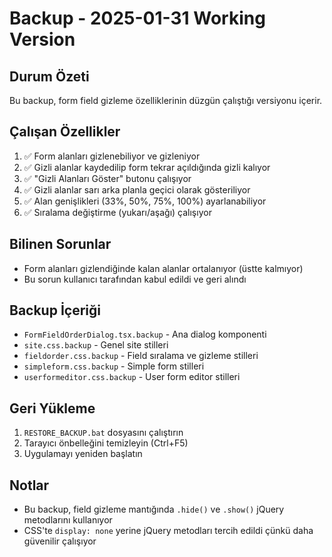# Backup - 2025-01-31 Working Version

## Durum Özeti
Bu backup, form field gizleme özelliklerinin düzgün çalıştığı versiyonu içerir.

## Çalışan Özellikler
1. ✅ Form alanları gizlenebiliyor ve gizleniyor
2. ✅ Gizli alanlar kaydedilip form tekrar açıldığında gizli kalıyor
3. ✅ "Gizli Alanları Göster" butonu çalışıyor
4. ✅ Gizli alanlar sarı arka planla geçici olarak gösteriliyor
5. ✅ Alan genişlikleri (33%, 50%, 75%, 100%) ayarlanabiliyor
6. ✅ Sıralama değiştirme (yukarı/aşağı) çalışıyor

## Bilinen Sorunlar
- Form alanları gizlendiğinde kalan alanlar ortalanıyor (üstte kalmıyor)
- Bu sorun kullanıcı tarafından kabul edildi ve geri alındı

## Backup İçeriği
- `FormFieldOrderDialog.tsx.backup` - Ana dialog komponenti
- `site.css.backup` - Genel site stilleri
- `fieldorder.css.backup` - Field sıralama ve gizleme stilleri
- `simpleform.css.backup` - Simple form stilleri
- `userformeditor.css.backup` - User form editor stilleri

## Geri Yükleme
1. `RESTORE_BACKUP.bat` dosyasını çalıştırın
2. Tarayıcı önbelleğini temizleyin (Ctrl+F5)
3. Uygulamayı yeniden başlatın

## Notlar
- Bu backup, field gizleme mantığında `.hide()` ve `.show()` jQuery metodlarını kullanıyor
- CSS'te `display: none` yerine jQuery metodları tercih edildi çünkü daha güvenilir çalışıyor